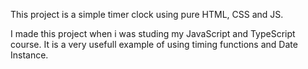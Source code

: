 This project is a simple timer clock using pure HTML, CSS and JS.

I made this project when i was studing my JavaScript and TypeScript course.
It is a very usefull example of using timing functions and Date Instance.
 
